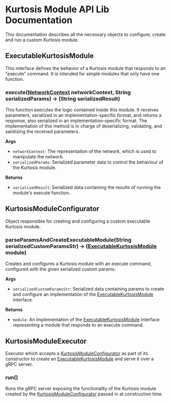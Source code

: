 Kurtosis Module API Lib Documentation
=====================================
This documentation describes all the necessary objects to configure, create and run a custom Kurtosis module.


ExecutableKurtosisModule
------------------------
This interface defines the behavior of a Kurtosis module that responds to an "execute" command. It is intended for simple modules that only have one function.

### execute([NetworkContext][networkcontext] networkContext, String serializedParams) -\> (String serializedResult)
This function executes the logic contained inside this module. It receives parameters, serialized in an implementation-specific format, and returns a response, also serialized in an implementation-specific format. The implementation of this method is in charge of deserializing, validating, and sanitizing the received parameters.

**Args**

* `networkContext`: The representation of the network, which is used to manipulate the network.
* `serializedParams`: Serialized parameter data to control the behaviour of the Kurtosis module.

**Returns**

* `serializedResult`: Serialized data containing the results of running the module's execute function.


KurtosisModuleConfigurator
--------------------------
Object responsible for creating and configuring a custom executable Kurtosis module.

### parseParamsAndCreateExecutableModule(String serializedCustomParamsStr) -\> ([ExecutableKurtosisModule][executablekurtosismodule] module)
Creates and configures a Kurtosis module with an execute command, configured with the given serialized custom params.

**Args**

* `serializedCustomParamsStr`: Serialized data containing params to create and configure an implementation of the [ExecutableKurtosisModule][executablekurtosismodule] interface.

**Returns**

* `module`: An implementation of the [ExecutableKurtosisModule][executablekurtosismodule] interface representing a module that responds to an execute command.

KurtosisModuleExecutor
----------------------
Executor which accepts a [KurtosisModuleConfigurator][kurtosismoduleconfigurator] as part of its constructor to create an [ExecutableKurtosisModule][executablekurtosismodule] and serve it over a gRPC server.

### run()
Runs the gRPC server exposing the functionality of the Kurtosis module created by the [KurtosisModuleConfigurator][kurtosismoduleconfigurator] passed in at construction time.

[networkcontext]: ../kurtosis-engine-api-lib/lib-documentation#networkcontext
[kurtosismoduleconfigurator]: #kurtosismoduleconfigurator
[executablekurtosismodule]: #executablekurtosismodule
